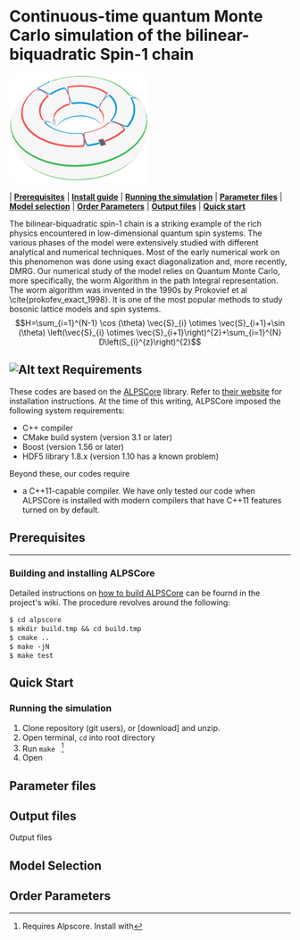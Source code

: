 
# Continuous-time quantum Monte Carlo simulation of the bilinear-biquadratic Spin-1 chain
![Alt text](visualisations/torus_logo2.png?raw=true "Title")



| [**Prerequisites**](#prerequisites)
| [**Install guide**](#installation)
| [**Running the simulation**](#running-the-simulation)
| [**Parameter files**](#parameter-files)
| [**Model selection**](#transformations)
| [**Order Parameters**](#order-parameter)
| [**Output files**](#output-files)
| [**Quick start**](#quick-start)


The bilinear-biquadratic spin-1 chain is a striking example of the rich physics encountered in low-dimensional quantum spin systems. The various phases of the model were extensively studied with different analytical and numerical techniques. Most of the early numerical work on this phenomenon was done using exact diagonalization and, more recently, DMRG.  Our numerical study of the model relies on Quantum Monte Carlo, more specifically, the worm Algorithm in the path Integral representation. The worm algorithm was invented in the 1990s by Prokovief et al \cite{prokofev_exact_1998}. It is one of the most popular methods to study bosonic lattice models and spin systems. 
$$H=\sum_{i=1}^{N-1} \cos (\theta)  \vec{S}_{i} \otimes \vec{S}_{i+1}+\sin (\theta) \left(\vec{S}_{i} \otimes \vec{S}_{i+1}\right)^{2}+\sum_{i=1}^{N} D\left(S_{i}^{z}\right)^{2}$$

    
![Alt text](visualisations/worm_aklt.png?raw=true "Title")
Requirements
------------

These codes are based on the [ALPSCore](https://github.com/ALPSCore/ALPSCore)
library. Refer to [their website](http://alpscore.org/) for installation
instructions. At the time of this writing, ALPSCore imposed the following system
requirements:

  * C++ compiler
  * CMake build system (version 3.1 or later)
  * Boost (version 1.56 or later)
  * HDF5 library 1.8.x (version 1.10 has a known problem)
  
Beyond these, our codes require

  * a C++11-capable compiler. We have only tested our code when ALPSCore is installed with modern compilers that have C++11 features turned on by default.





## Prerequisites
-------------------------

### Building and installing ALPSCore

Detailed instructions on
[how to build ALPSCore](https://github.com/ALPSCore/ALPSCore/wiki/Installation)
can be fournd in the project's wiki. The procedure revolves around the following:

    $ cd alpscore
    $ mkdir build.tmp && cd build.tmp
    $ cmake ..
    $ make -jN
    $ make test



## Quick Start
### Running the simulation
1. Clone repository (git users), or [download] and unzip.
2. Open terminal, `cd` into root directory 
3. Run `make ` [^1]
5. Open
[^1]: Requires Alpscore. Install with 
## Parameter files


## Output files
Output files


## Model Selection
## Order Parameters


